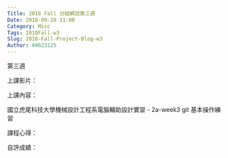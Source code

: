 ```yaml
---
Title: 2018 Fall 分組網誌第三週
Date: 2018-09-28 11:00
Category: Misc
Tags: 2018Fall-w3
Slug: 2018-Fall-Project-Blog-w3
Author: 40623125
---
```


第三週

<!-- PELICAN_END_SUMMARY -->

上課影片：

上課內容：

國立虎尾科技大學機械設計工程系電腦輔助設計實習 - 2a-week3 git 基本操作練習

課程心得：

自評成績：
